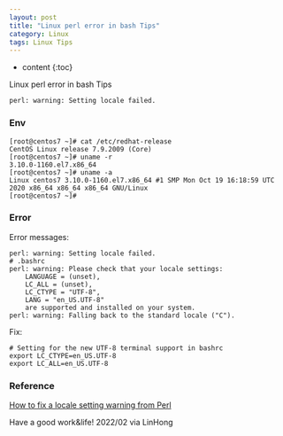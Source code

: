 ```yaml
---
layout: post
title: "Linux perl error in bash Tips"
category: Linux
tags: Linux Tips
---
```


* content
{:toc}

Linux perl error in bash Tips
```
perl: warning: Setting locale failed.
```





### Env

```
[root@centos7 ~]# cat /etc/redhat-release
CentOS Linux release 7.9.2009 (Core)
[root@centos7 ~]# uname -r
3.10.0-1160.el7.x86_64
[root@centos7 ~]# uname -a
Linux centos7 3.10.0-1160.el7.x86_64 #1 SMP Mon Oct 19 16:18:59 UTC 2020 x86_64 x86_64 x86_64 GNU/Linux
[root@centos7 ~]#
```

### Error

Error messages:
```
perl: warning: Setting locale failed.
# .bashrc
perl: warning: Please check that your locale settings:
	LANGUAGE = (unset),
	LC_ALL = (unset),
	LC_CTYPE = "UTF-8",
	LANG = "en_US.UTF-8"
    are supported and installed on your system.
perl: warning: Falling back to the standard locale ("C").
```

Fix:
```
# Setting for the new UTF-8 terminal support in bashrc
export LC_CTYPE=en_US.UTF-8
export LC_ALL=en_US.UTF-8
```

### Reference

[How to fix a locale setting warning from Perl](https://stackoverflow.com/questions/2499794/how-to-fix-a-locale-setting-warning-from-perl)

Have a good work&life! 2022/02 via LinHong

